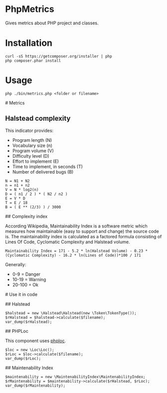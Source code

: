 # PhpMetrics

Gives metrics about PHP project and classes.

# Installation

    curl -sS https://getcomposer.org/installer | php
    php composer.phar install

# Usage

    php ./bin/metrics.php <folder or filename>

# Metrics

## Halstead complexity

This indicator provides:

+ Program length (N)
+ Vocabulary size (n)
+ Program volume (V)
+ Difficulty level (D)
+ Effort to implement (E)
+ Time to implement, in seconds (T)
+ Number of delivered bugs (B)

```
N = N1 + N2
n = n1 + n2
V = N * log2(n)
D = ( n1 / 2 ) * ( N2 / n2 )
E = V * D
T = E / 18
B = ( E ** (2/3) ) / 3000
```

## Complexity index

According Wikipedia, Maintainability Index is a software metric which measures how maintainable (easy to support and change) the source code is.
The maintainability index is calculated as a factored formula consisting of Lines Of Code, Cyclomatic Complexity and Halstead volume.

    Maintainability Index = 171 - 5.2 * ln(Halstead Volume) - 0.23 * (Cyclomatic Complexity) - 16.2 * ln(Lines of Code))*100 / 171

Generally:

+ 0-9 = Danger
+ 10-19 = Warning
+ 20-100 = Ok



# Use it in code

## Halstead

    $halstead = new \Halstead\Halstead(new \Token\TokenType());
    $rHalstead = $halstead->calculate($filename);
    var_dump($rHalstead);

## PHPLoc

This component uses [phploc](https://github.com/sebastianbergmann/phploc).

    $loc = new \Loc\Loc();
    $rLoc = $loc->calculate($filename);
    var_dump($rLoc);

## Maintenability Index

    $maintenability = new \MaintenabilityIndex\MaintenabilityIndex;
    $rMaintenability = $maintenability->calculate($rHalstead, $rLoc);
    var_dump($rMaintenability);


